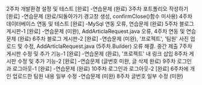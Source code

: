 2주차 개발환경 설정 및 테스트 [완료]
-연습문제 (완료)
3주차 포트폴리오 작성하기 [완료]
-연습문제 (완료/되돌아가기 경고창 생성, confirmClose()함수 미사용)
4주차 데이터베이스 연동 및 테스트 [완료]
-MySql 연동 오류, 연습문제 (완료)
5주차 블로그 게시판-1 [완료]
-연습문제 (미완), AddArticlaRequest.java 오류, 4주차 연동 및 연습문제 (완료)
6주차 블로그 게시판-2 [완료]
-연습문제 (미완), '프로젝트', '팀원' 사진 업로드 및 수정, AddArticlaRequest.java (5주차.Builder) 오류 해결. 중간 제출
7주차 게시판 수정 및 추가 기능-1 [완료]
-연습문제 (완료), '프로젝트' 내 링크 삽입
8주차 게시판 수정 및 추가 기능-2 [완료]
-연습문제 (글번호 미완, 글 삭제 완료)
9주차 로그인과 로그아웃-1 [완료]
-연습문제 (완료)
10주차 로그인과 로그아웃-2 [완료] 6주차에 개인 업로드한 팀원 내용 일부 수정
-연습문제 (미완) 8주차 글번호 일부 수정 (미완)